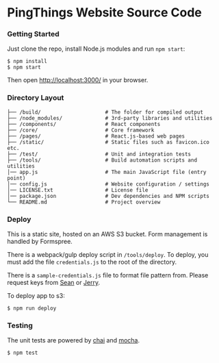 # PingThings Website Source Code

### Getting Started

Just clone the repo, install Node.js modules and run `npm start`:

```
$ npm install
$ npm start
```

Then open [http://localhost:3000/](http://localhost:3000/) in your browser.

### Directory Layout
```
├── /build/                     # The folder for compiled output
├── /node_modules/              # 3rd-party libraries and utilities
├── /components/                # React components
├── /core/                      # Core framework
├── /pages/                     # React.js-based web pages
├── /static/                    # Static files such as favicon.ico etc.
├── /test/                      # Unit and integration tests
├── /tools/                     # Build automation scripts and utilities
│── app.js                      # The main JavaScript file (entry point)
│── config.js                   # Website configuration / settings
│── LICENSE.txt                 # License file
│── package.json                # Dev dependencies and NPM scripts
└── README.md                   # Project overview
```

### Deploy

This is a static site, hosted on an AWS S3 bucket. Form management is handled by Formspree.

There is a webpack/gulp deploy script in `/tools/deploy`. To deploy, you must add the file `credentials.js` to the root of the directory.

There is a `sample-credentials.js` file to format file pattern from. Please request keys from [Sean](mailto:sean@pingthings.io) or [Jerry](mailto:jerry@pingthings.io).

To deploy app to s3:

```
$ npm run deploy
```


### Testing

The unit tests are powered by [chai](http://chaijs.com/) and [mocha](http://mochajs.org/).

```
$ npm test
```
